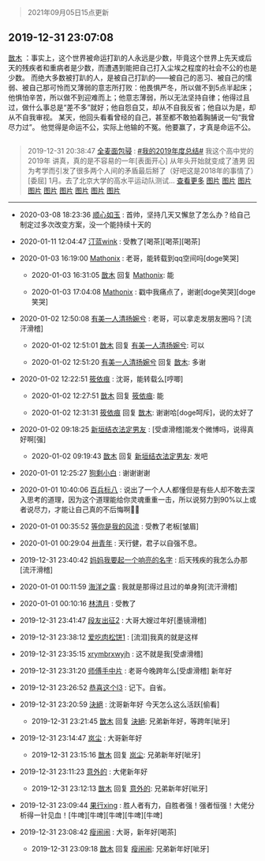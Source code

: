 > 2021年09月05日15点更新
<link rel="stylesheet" href="https://cdn.jsdelivr.net/gh/taotie6/sampleJSON@main/css/photo_show.css">


 ## 2019-12-31 23:07:08 

 [㪚木](https://www.coolapk.com/feed/15660713?shareKey=ZmY0ZTc5NDc5NzRmNjEzMTc1MTU~) ：事实上，这个世界被命运打趴的人永远是少数，毕竟这个世界上先天或后天的残疾者和重病者是少数，而遭遇到能把自己打入尘埃之程度的社会不公的也是少数。
而绝大多数被打趴的人，是被自己打趴的——被自己的恶习、被自己的懦弱、被自己那可怜而又薄弱的意志所打败：他畏惧严冬，所以做不到5点半起床<!--break-->；他惧怕辛苦，所以做不到迎难而上；他意志薄弱，所以无法坚持自律；他得过且过，做什么事总是“差不多”就好；他自怨自艾，却从不自我反省；他自以为是，却从不自我审视。
某天，他回头看看曾经的自己，甚至都不敢拍着胸脯说一句“我曾尽力过”。
他觉得是命运不公，实际上他输的不冤。他要赢了，才真是命运不公。 

<div class="album">
<img class="img-item" src="" />
</div>

> 2019-12-31 20:38:47 
> [全麦面包骎](https://www.coolapk.com/feed/15657618?shareKey=ZTkyNzA1MjdiMDQzNjEzMTc1MTU~) : <a class="feed-link-tag" href="/t/我的2019年度总结?type=12">#我的2019年度总结#</a> 我这个高中党的2019年 讲真，真的是不容易的一年[表面开心] 从年头开始就变成了渣男  因为考学而引发了很多两个人间的矛盾最后掰了（好吧这是2018年的事情了）[委屈] 1月。去了北京大学的高水平运动队测试... <a href="">查看更多</a> 
[图片](http://image.coolapk.com/feed/2019/1231/20/2998344_4cba8901_5916_7953@2843x1600.jpeg)
[图片](http://image.coolapk.com/feed/2019/1231/20/2998344_d5286ead_5916_7955@1600x2133.jpeg)
[图片](http://image.coolapk.com/feed/2019/1231/20/2998344_7c6ce1da_5916_7957@1440x1080.jpeg)
[图片](http://image.coolapk.com/feed/2019/1231/20/2998344_f2bf87d5_5916_7959@1440x1080.jpeg)
[图片](http://image.coolapk.com/feed/2019/1231/20/2998344_89131070_5916_796@1440x1870.jpeg)
[图片](http://image.coolapk.com/feed/2019/1231/20/2998344_154dbcb1_5916_7962@640x1350.jpeg)
[图片](http://image.coolapk.com/feed/2019/1231/20/2998344_51be9796_5916_7964@2448x3264.jpeg)
[图片](http://image.coolapk.com/feed/2019/1231/20/2998344_3d9a6bd7_5916_7966@1840x3264.jpeg)
[图片](http://image.coolapk.com/feed/2019/1231/20/2998344_dfacc85b_5925_9084@1620x1080.jpeg)

 ------- 

- 2020-03-08 18:23:36 [顺心如玉](uid=3129893) : 首帅，坚持几天又懈怠了怎么办？给自己制定过多次改变方案，没一个能持续十天的 

- 2020-01-11 12:04:47 [汀蓝wink](uid=907837) : 受教了[喝茶][喝茶][喝茶] 

- 2020-01-03 16:19:00 [Mathonix](uid=2293309) : 老哥，能转载到qq空间吗[doge笑哭] 

    - 2020-01-03 16:31:05 [㪚木](uid=1081091) 回复 [Mathonix](uid=2293309): 能 

    - 2020-01-03 17:04:08 [Mathonix](uid=2293309) : 戳中我痛点了，谢谢[doge笑哭][doge笑哭] 

- 2020-01-02 12:50:08 [有美一人清扬婉兮](uid=1179818) : 老哥，可以拿走发朋友圈吗？[流汗滑稽] 

    - 2020-01-02 12:51:01 [㪚木](uid=1081091) 回复 [有美一人清扬婉兮](uid=1179818): 可以 

    - 2020-01-02 12:51:20 [有美一人清扬婉兮](uid=1179818) 回复 [㪚木](uid=1081091): 多谢 

- 2020-01-02 12:22:51 [筱依痕](uid=1376406) : 沈哥，能转载么[哼唧] 

    - 2020-01-02 12:27:51 [㪚木](uid=1081091) 回复 [筱依痕](uid=1376406): 能 

    - 2020-01-02 12:31:31 [筱依痕](uid=1376406) 回复 [㪚木](uid=1081091): 谢谢哈[doge呵斥]，说的太好了 

- 2020-01-02 09:18:25 [新垣结衣法定男友](uid=1178500) : [受虐滑稽]能发个微博吗，说得真好啊[强] 

    - 2020-01-02 09:19:43 [㪚木](uid=1081091) 回复 [新垣结衣法定男友](uid=1178500): 发吧 

- 2020-01-01 12:25:27 [狗剩小白](uid=1631962) : 谢谢谢谢 

- 2020-01-01 10:40:06 [百兵标八](uid=1043909) : 说出了一个人人都懂但是有些人却不敢去深入思考的道理，因为这个道理能给你灵魂重重一击，所以说努力到90%以上或者说尽力，才能让自己真的不后悔啊💪🏻 

- 2020-01-01 00:35:52 [等你是我的风流](uid=2596622) : 受教了老板[皱眉] 

- 2020-01-01 00:29:04 [卅青年](uid=855301) : 天行健，君子以自强不息。 

- 2019-12-31 23:40:42 [妈妈我要起一个响亮的名字](uid=1732261) : 后天残疾的我怎么办那[流汗滑稽] 

- 2020-01-01 00:11:59 [海洋之露](uid=1111949) : 我就是那得过且过的单身狗[流汗滑稽] 

- 2020-01-01 00:10:16 [林清月](uid=3083763) : 受教了 

- 2019-12-31 23:41:47 [段友出征2](uid=1426057) : 大哥大嫂过年好[墨镜滑稽] 

- 2019-12-31 23:38:12 [爱吃肉松饼1](uid=3072088) : [流泪]我真的就是这样 

- 2019-12-31 23:35:15 [xrymbrxwyjh](uid=1710564) : 这不就是我[受虐滑稽] 

- 2019-12-31 23:31:20 [师傅手中片](uid=1467971) : 老哥今晚跨年么[受虐滑稽] 新年好 

- 2019-12-31 23:26:52 [恭喜这个l3](uid=994412) : 记下。自省。 

- 2019-12-31 23:20:59 [決絕](uid=2288436) : 沈哥新年好
今天怎么这么活跃[偷看] 

    - 2019-12-31 23:21:45 [㪚木](uid=1081091) 回复 [決絕](uid=2288436): 兄弟新年好，等跨年[呲牙] 

- 2019-12-31 23:14:47 [岚尘](uid=1308250) : 大哥新年好 

    - 2019-12-31 23:15:16 [㪚木](uid=1081091) 回复 [岚尘](uid=1308250): 兄弟新年好[呲牙] 

- 2019-12-31 23:11:23 [意外的](uid=1064856) : 大佬新年好 

    - 2019-12-31 23:12:13 [㪚木](uid=1081091) 回复 [意外的](uid=1064856): 兄弟新年好[呲牙] 

- 2019-12-31 23:09:44 [果行xing](uid=2409387) : 胜人者有力，自胜者强！强者恒强！大佬分析得一针见血！[牛啤][牛啤][牛啤][牛啤][牛啤] 

- 2019-12-31 23:08:42 [瘦闹闹](uid=459232) : 大哥，新年好[喝茶] 

    - 2019-12-31 23:09:18 [㪚木](uid=1081091) 回复 [瘦闹闹](uid=459232): 兄弟新年好[呲牙] 

